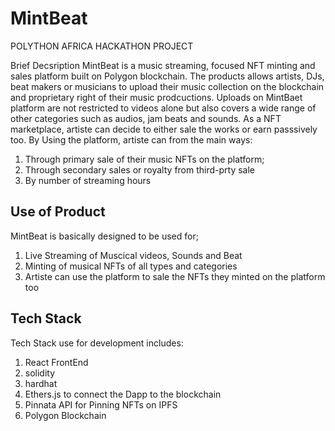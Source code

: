# MintBeat

POLYTHON AFRICA HACKATHON PROJECT

Brief Decsription 
MintBeat is a music streaming, focused NFT minting and sales platform built on Polygon blockchain. The products allows artists, DJs, beat makers or musicians to upload their music collection on the blockchain and proprietary right of their music prodcuctions. Uploads on MintBaet platform are not restricted to videos alone but also covers a wide range of other categories such as audios, jam beats and sounds.
   As a NFT marketplace, artiste can decide to either sale the works or earn passsively too. By Using the platform, artiste can from the main ways:
   1. Through primary sale of their music NFTs on the platform;
   2. Through secondary sales or royalty from third-prty sale
   3. By number of streaming hours 


## Use of Product

MintBeat is basically designed to be used for;
1. Live Streaming of Muscical videos, Sounds and Beat
2. Minting of musical NFTs of all types and categories
3. Artiste can use the platform to sale the NFTs they minted on the platform too

## Tech Stack

Tech Stack use for development includes:
1. React FrontEnd
2. solidity
3. hardhat
4. Ethers.js to connect the Dapp to the blockchain
5. Pinnata API for Pinning NFTs on IPFS
6. Polygon Blockchain 



